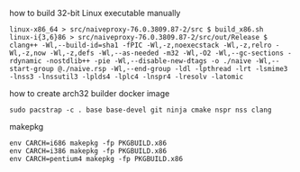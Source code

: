 how to build 32-bit Linux executable manually

```
linux-x86_64 > src/naiveproxy-76.0.3809.87-2/src $ build_x86.sh
linux-i{3,6}86 > src/naiveproxy-76.0.3809.87-2/src/out/Release $ clang++ -Wl,--build-id=sha1 -fPIC -Wl,-z,noexecstack -Wl,-z,relro -Wl,-z,now -Wl,-z,defs -Wl,--as-needed -m32 -Wl,-O2 -Wl,--gc-sections -rdynamic -nostdlib++ -pie -Wl,--disable-new-dtags -o ./naive -Wl,--start-group @./naive.rsp -Wl,--end-group -ldl -lpthread -lrt -lsmime3 -lnss3 -lnssutil3 -lplds4 -lplc4 -lnspr4 -lresolv -latomic
```

how to create arch32 builder docker image
```
sudo pacstrap -c . base base-devel git ninja cmake nspr nss clang
```

makepkg
```
env CARCH=i686 makepkg -fp PKGBUILD.x86
env CARCH=i386 makepkg -fp PKGBUILD.x86
env CARCH=pentium4 makepkg -fp PKGBUILD.x86
```
